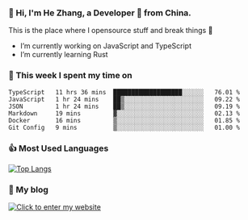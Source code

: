 ### 👋 Hi, I'm He Zhang, a Developer 🚀 from China.

This is the place where I opensource stuff and break things :rofl:

- I’m currently working on JavaScript and TypeScript
- I’m currently learning Rust

### 💪 This week I spent my time on 
<!--START_SECTION:waka-->

```text
TypeScript   11 hrs 36 mins  ███████████████████░░░░░░   76.01 %
JavaScript   1 hr 24 mins    ██▒░░░░░░░░░░░░░░░░░░░░░░   09.22 %
JSON         1 hr 24 mins    ██▒░░░░░░░░░░░░░░░░░░░░░░   09.19 %
Markdown     19 mins         ▓░░░░░░░░░░░░░░░░░░░░░░░░   02.13 %
Docker       16 mins         ▒░░░░░░░░░░░░░░░░░░░░░░░░   01.85 %
Git Config   9 mins          ▒░░░░░░░░░░░░░░░░░░░░░░░░   01.00 %
```

<!--END_SECTION:waka-->

### 👍 Most Used Languages
[![Top Langs](https://github-readme-stats.vercel.app/api/top-langs/?username=zhanghecool&layout=compact)](https://zhanghe.cool)

### 🌈 My blog 
[![Click to enter my website](https://cdn.jsdelivr.net/gh/zhanghecool/assets/images/gif/zhanghecools.gif)](https://zhanghe.cool)

